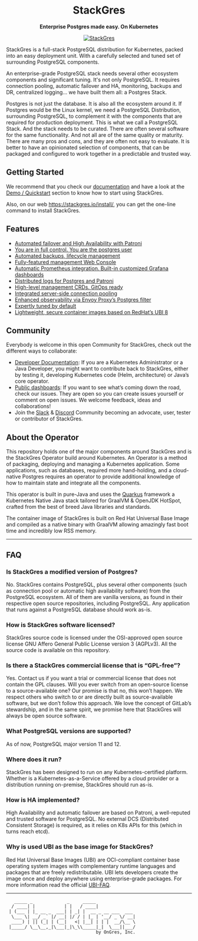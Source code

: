 <div align="center">
   <h1>StackGres</h1>
   <p><b>Enterprise Postgres made easy. On Kubernetes</b></p>
   <a href="https://stackgres.io" target="_blank">
      <img src="https://stackgres.io/img/favicon/android-chrome-192x192.png" alt="StackGres"/>
   </a>
</div>

StackGres is a full-stack PostgreSQL distribution for Kubernetes, packed into an easy deployment unit.
With a carefully selected and tuned set of surrounding PostgreSQL components.

An enterprise-grade PostgreSQL stack needs several other ecosystem components and significant tuning.
It's not only PostgreSQL. It requires connection pooling, automatic failover and HA, monitoring,
backups and DR, centralized logging… we have built them all: a Postgres Stack.

Postgres is not just the database. It is also all the ecosystem around it. If Postgres would be the
Linux kernel, we need a PostgreSQL Distribution, surrounding PostgreSQL, to complement it with the
components that are required for production deployment. This is what we call a PostgreSQL Stack.
And the stack needs to be curated. There are often several software for the same functionality. And
not all are of the same quality or maturity. There are many pros and cons, and they are often not
easy to evaluate. It is better to have an opinionated selection of components, that can be packaged
and configured to work together in a predictable and trusted way.


## Getting Started

We recommend that you check our [documentation](https://stackgres.io/doc/latest/) and have a look at the [Demo / Quickstart](https://stackgres.io/doc/latest/demo/quickstart/) section to know how to start using StackGres.

Also, on our web https://stackgres.io/install/, you can get the one-line command to install StackGres.

## Features

- [Automated failover and High Availability with Patroni](https://stackgres.io/features/#automated-failover)
- [You are in full control. You are the postgres user](https://stackgres.io/features/#full-control)
- [Automated backups, lifecycle management](https://stackgres.io/features/#automated-backups)
- [Fully-featured management Web Console](https://stackgres.io/features/#web-console)
- [Automatic Prometheus integration. Built-in customized Grafana dashboards](https://stackgres.io/features/#prometheus-integration)
- [Distributed logs for Postgres and Patroni](https://stackgres.io/features/#distributed-logs)
- [High-level management CRDs. GitOps ready](https://stackgres.io/features/#management-crds)
- [Integrated server-side connection pooling](https://stackgres.io/features/#connection-pooling)
- [Enhanced observability via Envoy Proxy’s Postgres filter](https://stackgres.io/features/#envoy-proxy)
- [Expertly tuned by default](https://stackgres.io/features/#expertly-tuned)
- [Lightweight, secure container images based on RedHat’s UBI 8](https://stackgres.io/features/#redhat-based)

## Community

Everybody is welcome in this open Community for StackGres, check out the different ways to collaborate:

- [Developer Documentation](https://stackgres.io/doc/latest/developer/): If you are a Kubernetes Administrator or a Java Developer, you might want to contribute back to StackGres, either by testing it, developing Kubernetes code (Helm, architecture) or Java’s core operator.
- [Public dashboards](https://gitlab.com/ongresinc/stackgres/-/issues): If you want to see what’s coming down the road, check our issues. They are open so you can create issues yourself or comment on open issues. We welcome feedback, ideas and collaborations!
- Join the [Slack](https://slack.stackgres.io/) & [Discord](https://discord.stackgres.io/) Community becoming an advocate, user, tester or contributor of StackGres.

## About the Operator

This repository holds one of the major components around StackGres and is the StackGres Operator
build around Kubernetes. An Operator is a method of packaging, deploying and managing a Kubernetes
application. Some applications, such as databases, required more hand-holding, and a cloud-native
Postgres requires an operator to provide additional knowledge of how to maintain state and integrate
all the components.

This operator is built in pure-Java and uses the [Quarkus](https://quarkus.io/) framework a Kubernetes
Native Java stack tailored for GraalVM & OpenJDK HotSpot, crafted from the best of breed Java
libraries and standards.

The container image of StackGres is built on Red Hat Universal Base Image and compiled as a native binary
with GraalVM allowing amazingly fast boot time and incredibly low RSS memory.

---

## FAQ

### Is StackGres a modified version of Postgres?
No. StackGres contains PostgreSQL, plus several other components (such as connection pool or
automatic high availability software) from the PostgreSQL ecosystem. All of them are vanilla
versions, as found in their respective open source repositories, including PostgreSQL.
Any application that runs against a PostgreSQL database should work as-is.

### How is StackGres software licensed?
StackGres source code is licensed under the OSI-approved open source license
GNU Affero General Public License version 3 (AGPLv3). All the source code is available on this
repository.

### Is there a StackGres commercial license that is “GPL-free”?
Yes. Contact us if you want a trial or commercial license that does not contain the GPL clauses.
Will you ever switch from an open-source license to a source-available one?
Our promise is that no, this won’t happen. We respect others who switch to or are directly built
as source-available software, but we don’t follow this approach.
We love the concept of GitLab’s stewardship, and in the same spirit, we promise here that
StackGres will always be open source software.

### What PostgreSQL versions are supported?
As of now, PostgreSQL major version 11 and 12.

### Where does it run?
StackGres has been designed to run on any Kubernetes-certified platform. Whether is a
Kubernetes-as-a-Service offered by a cloud provider or a distribution running on-premise,
StackGres should run as-is.

### How is HA implemented?
High Availability and automatic failover are based on Patroni, a well-reputed and trusted software
for PostgreSQL. No external DCS (Distributed Consistent Storage) is required, as it relies on
K8s APIs for this (which in turns reach etcd).

### Why is used UBI as the base image for StackGres?
Red Hat Universal Base Images (UBI) are OCI-compliant container base operating system images with
complementary runtime languages and packages that are freely redistributable. UBI lets developers
create the image once and deploy anywhere using enterprise-grade packages. For more information read
the official [UBI-FAQ](https://developers.redhat.com/articles/ubi-faq/).

---

```
   _____ _             _     _____
  / ____| |           | |   / ____|
 | (___ | |_ __ _  ___| | _| |  __ _ __ ___  ___
  \___ \| __/ _` |/ __| |/ / | |_ | '__/ _ \/ __|
  ____) | || (_| | (__|   <| |__| | | |  __/\__ \
 |_____/ \__\__,_|\___|_|\_\\_____|_|  \___||___/
                                  by OnGres, Inc.

```
